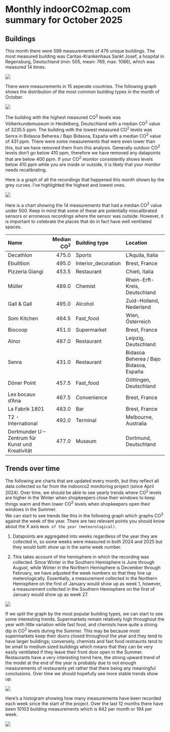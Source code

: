 

# Monthly indoorCO2map.com summary for October 2025

## Buildings

This month there were 598 measurements of 476 unique buildings. The most
measured building was Caritas-Krankenhaus Sankt Josef, a hospital in
Regensburg, Deutschland (min: 505, mean: 769, max: 1086), which was
measured 14 times.

![](README_files/figure-commonmark/unnamed-chunk-11-1.png)

There were measurements in 15 seperate countries. The following graph
shows the distribution of the most common building types in the month of
October.

![](README_files/figure-commonmark/unnamed-chunk-12-1.png)

The building with the highest measured CO<sup>2</sup> levels was
Völkerkundemuseum in Heidelberg, Deutschland with a median
CO<sup>2</sup> value of 3235.5 ppm. The building with the lowest
measured CO<sup>2</sup> levels was Senra in Bidasoa Beherea / Bajo
Bidasoa, España with a median CO<sup>2</sup> value of 431 ppm. There
were some measurements that were even lower than this, but we have
removed them from this analysis. Generally outdoor CO<sup>2</sup> levels
don’t go below 410 ppm, therefore we have removed any datapoints that
are below 400 ppm. If your CO<sup>2</sup> monitor consistently shows
levels below 410 ppm while you are inside or outside, it is likely that
your monitor needs recalibrating.

Here is a graph of all the recordings that happened this month shown by
the grey curves. I’ve highlighted the highest and lowest ones.

![](README_files/figure-commonmark/unnamed-chunk-19-1.png)

Here is a chart showing the 14 measurements that had a median
CO<sup>2</sup> value under 500. Keep in mind that some of these are
potentially miscalibrated sensors or erroneous recordings where the
sensor was outside. However, it is important to celebrate the places
that do in fact have well ventilated spaces.

| Name                                             | Median CO<sup>2</sup> | Building type       | Location                               |
|:-------------------------------------------------|----------------------:|:--------------------|:---------------------------------------|
| Decathlon                                        |                 475.0 | Sports              | L’Aquila, Italia                       |
| Ebullition                                       |                 495.0 | Interior_decoration | Brest, France                          |
| Pizzeria Giangi                                  |                 453.5 | Restaurant          | Chieti, Italia                         |
| Müller                                           |                 489.0 | Chemist             | Rhein-Erft-Kreis, Deutschland          |
| Gall & Gall                                      |                 495.0 | Alcohol             | Zuid-Holland, Nederland                |
| Som Kitchen                                      |                 464.5 | Fast_food           | Wien, Österreich                       |
| Biocoop                                          |                 451.0 | Supermarket         | Brest, France                          |
| Alnor                                            |                 487.0 | Restaurant          | Leipzig, Deutschland                   |
| Senra                                            |                 431.0 | Restaurant          | Bidasoa Beherea / Bajo Bidasoa, España |
| Döner Point                                      |                 457.5 | Fast_food           | Göttingen, Deutschland                 |
| Les bocaux d’Ana                                 |                 467.5 | Convenience         | Brest, France                          |
| La Fabrik 1801                                   |                 483.0 | Bar                 | Brest, France                          |
| T2 - International                               |                 492.0 | Terminal            | Melbourne, Australia                   |
| Dortmunder U – Zentrum für Kunst und Kreativität |                 477.0 | Museum              | Dortmund, Deutschland                  |

## Trends over time

The following are charts that are updated every month, but they reflect
all data collected so far from the indoorco2 monitoring project (since
April 2024). Over time, we should be able to see yearly trends where
CO<sup>2</sup> levels are higher in the Winter when shopkeepers close
their windows to keep things warm and then lower CO<sup>2</sup> levels
when shopkeepers open their windows in the Summer.  
We can start to see trends like this in the following graph which graphs
CO<sup>2</sup> against the week of the year. There are two relevant
points you should know about the X axis
`Week of the year (meteorological)`.

1.  Datapoints are aggregated into weeks regardless of the year they are
    collected in, so some weeks were measured in both 2024 and 2025 but
    they would both show up in the same week number.

2.  This takes account of the hemisphere in which the recording was
    collected. Since Winter in the Southern Hemisphere is June through
    August, while Winter in the Northern Hemisphere is December through
    February, we have adjusted the week numbers so that they line up
    meterologically. Essentially, a measurement collected in the
    Northern Hemisphere on the first of January would show up as week 1,
    however, a measurement collected in the Southern Hemisphere on the
    first of January would show up as week 27.

![](README_files/figure-commonmark/unnamed-chunk-23-1.png)

If we split the graph by the most popular building types, we can start
to see some interesting trends. Supermarkets remain relatively high
throughout the year with little variation while fast food, and chemists
have quite a strong dip in CO<sup>2</sup> levels during the Summer. This
may be because most supermarkets keep their doors closed throughout the
year and they tend to have larger buildings; conversely, chemists and
fast food restraunts tend to be small to medium sized buildings which
means that they can be very easily ventilated if they leave their front
door open in the Summer. Restaurants have a very interesting trend here,
the strong upward trend of the model at the end of the year is probably
due to not enough measurements of restaurants yet rather that there
being any meaningful conclusions. Over time we should hopefully see more
stable trends show up.

![](README_files/figure-commonmark/unnamed-chunk-24-1.png)

Here’s a histogram showing how many measurements have been recorded each
week since the start of the project. Over the last 12 months there have
been 10103 building measurements which is 842 per month or 194 per week.

![](README_files/figure-commonmark/unnamed-chunk-26-1.png)

<!-- ## Transit -->
<!-- ## Everything -->
<!-- Combine both long datasets and then make a beeswarm comparing buildings to transit -->

